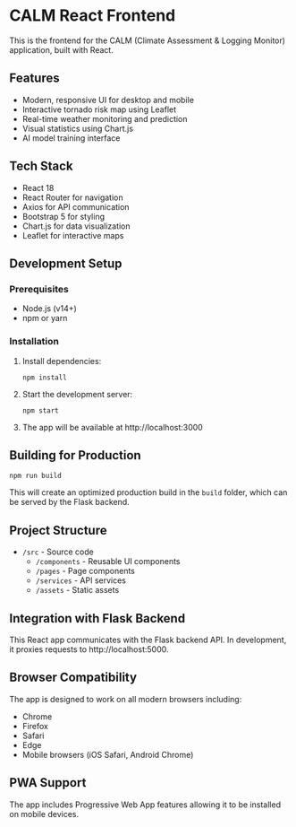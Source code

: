# CALM React Frontend

This is the frontend for the CALM (Climate Assessment & Logging Monitor) application, built with React.

## Features

- Modern, responsive UI for desktop and mobile
- Interactive tornado risk map using Leaflet
- Real-time weather monitoring and prediction
- Visual statistics using Chart.js
- AI model training interface

## Tech Stack

- React 18
- React Router for navigation
- Axios for API communication
- Bootstrap 5 for styling
- Chart.js for data visualization
- Leaflet for interactive maps

## Development Setup

### Prerequisites

- Node.js (v14+)
- npm or yarn

### Installation

1. Install dependencies:
   ```
   npm install
   ```

2. Start the development server:
   ```
   npm start
   ```

3. The app will be available at http://localhost:3000

## Building for Production

```
npm run build
```

This will create an optimized production build in the `build` folder, which can be served by the Flask backend.

## Project Structure

- `/src` - Source code
  - `/components` - Reusable UI components
  - `/pages` - Page components
  - `/services` - API services
  - `/assets` - Static assets

## Integration with Flask Backend

This React app communicates with the Flask backend API. In development, it proxies requests to http://localhost:5000.

## Browser Compatibility

The app is designed to work on all modern browsers including:
- Chrome
- Firefox
- Safari
- Edge
- Mobile browsers (iOS Safari, Android Chrome)

## PWA Support

The app includes Progressive Web App features allowing it to be installed on mobile devices. 